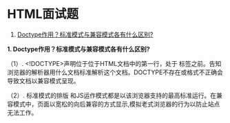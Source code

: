 # HTML面试题

1. [Doctype作用？标准模式与兼容模式各有什么区别?](#1)

<a name="1"></a>
**1. Doctype作用？标准模式与兼容模式各有什么区别?**

 （1）. <!DOCTYPE>声明位于位于HTML文档中的第一行，处于 <html> 标签之前。告知浏览器的解析器用什么文档标准解析这个文档。DOCTYPE不存在或格式不正确会导致文档以兼容模式呈现。

（2）. 标准模式的排版 和JS运作模式都是以该浏览器支持的最高标准运行。在兼容模式中，页面以宽松的向后兼容的方式显示,模拟老式浏览器的行为以防止站点无法工作。
